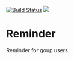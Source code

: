[![Build Status](https://travis-ci.org/aldjunior/reminder.svg)](https://travis-ci.org/aldjunior/reminder) <a href="https://codeclimate.com/github/aldjunior/reminder"><img src="https://codeclimate.com/github/aldjunior/reminder/badges/gpa.svg" /></a>
# Reminder
Reminder for goup users
